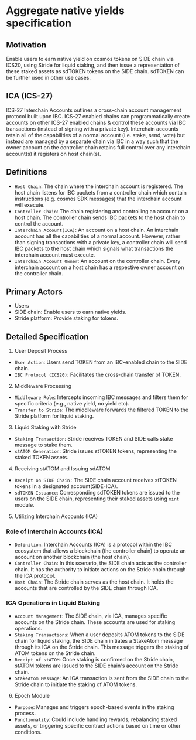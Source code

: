 # Aggregate native yields specification

## Motivation

Enable users to earn native yield on cosmos tokens on SIDE chain via ICS20, using Stride for liquid staking, and then issue a representation of these staked assets as sdTOKEN tokens on the SIDE chain. sdTOKEN can be further used in other use cases.

## ICA (ICS-27)

ICS-27 Interchain Accounts outlines a cross-chain account management protocol built upon IBC. ICS-27 enabled chains can programmatically create accounts on other ICS-27 enabled chains & control these accounts via IBC transactions (instead of signing with a private key). Interchain accounts retain all of the capabilities of a normal account (i.e. stake, send, vote) but instead are managed by a separate chain via IBC in a way such that the owner account on the controller chain retains full control over any interchain account(s) it registers on host chain(s).

## Definitions

- `Host Chain`: The chain where the interchain account is registered. The host chain listens for IBC packets from a controller chain which contain instructions (e.g. cosmos SDK messages) that the interchain account will execute.
- `Controller Chain`: The chain registering and controlling an account on a host chain. The controller chain sends IBC packets to the host chain to control the account.
- `Interchain Account(ICA)`: An account on a host chain. An interchain account has all the capabilities of a normal account. However, rather than signing transactions with a private key, a controller chain will send IBC packets to the host chain which signals what transactions the interchain account must execute.
- `Interchain Account Owner`: An account on the controller chain. Every interchain account on a host chain has a respective owner account on the controller chain.

## Primary Actors

- Users
- SIDE chain: Enable users to earn native yields.
- Stride platform: Provide staking for tokens.

## Detailed Specification

1. User Deposit Process

- `User Action`: Users send TOKEN from an IBC-enabled chain to the SIDE chain.
- `IBC Protocol (ICS20)`: Facilitates the cross-chain transfer of TOKEN.

2. Middleware Processing

- `Middleware Role`: Intercepts incoming IBC messages and filters them for specific criteria (e.g., native yield, no yield etc).
- `Transfer to Stride`: The middleware forwards the filtered TOKEN to the Stride platform for liquid staking.

3. Liquid Staking with Stride

- `Staking Transaction`: Stride receives TOKEN and SIDE calls stake message to stake them.
- `stATOM Generation`: Stride issues stTOKEN tokens, representing the staked TOKEN assets.

4. Receiving stATOM and Issuing sdATOM

- `Receipt on SIDE Chain:` The SIDE chain account receives stTOKEN tokens in a designated account(SIDE-ICA).
- `sdTOKEN Issuance`: Corresponding sdTOKEN tokens are issued to the users on the SIDE chain, representing their staked assets using `mint` module.

5. Utilizing Interchain Accounts (ICA)

### Role of Interchain Accounts (ICA)

- `Definition`: Interchain Accounts (ICA) is a protocol within the IBC ecosystem that allows a blockchain (the controller chain) to operate an account on another blockchain (the host chain).
- `Controller Chain`: In this scenario, the SIDE chain acts as the controller chain. It has the authority to initiate actions on the Stride chain through the ICA protocol.
- `Host Chain`: The Stride chain serves as the host chain. It holds the accounts that are controlled by the SIDE chain through ICA.

### ICA Operations in Liquid Staking

- `Account Management`: The SIDE chain, via ICA, manages specific accounts on the Stride chain. These accounts are used for staking operations.
- `Staking Transactions`: When a user deposits ATOM tokens to the SIDE chain for liquid staking, the SIDE chain initiates a StakeAtom message through its ICA on the Stride chain. This message triggers the staking of ATOM tokens on the Stride chain.
- `Receipt of stATOM`: Once staking is confirmed on the Stride chain, stATOM tokens are issued to the SIDE chain's account on the Stride chain.
- `StakeAtom Message`: An ICA transaction is sent from the SIDE chain to the Stride chain to initiate the staking of ATOM tokens.

6. Epoch Module

- `Purpose`: Manages and triggers epoch-based events in the staking process.
- `Functionality`: Could include handling rewards, rebalancing staked assets, or triggering specific contract actions based on time or other conditions.